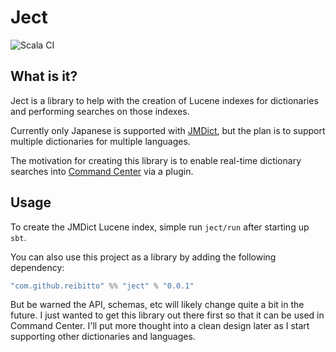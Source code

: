 # Ject

![Scala CI](https://github.com/reibitto/ject/workflows/Scala%20CI/badge.svg)

## What is it?

Ject is a library to help with the creation of Lucene indexes for dictionaries and performing searches on those indexes.

Currently only Japanese is supported with [JMDict](http://www.edrdg.org/jmdict/edict_doc.html), but the plan is to support multiple dictionaries for multiple languages.

The motivation for creating this library is to enable real-time dictionary searches into [Command Center](https://github.com/reibitto/command-center) via a plugin.

## Usage

To create the JMDict Lucene index, simple run `ject/run` after starting up `sbt`.

You can also use this project as a library by adding the following dependency:

```scala
"com.github.reibitto" %% "ject" % "0.0.1"
```

But be warned the API, schemas, etc will likely change quite a bit in the future. I just wanted to get this library
out there first so that it can be used in Command Center. I'll put more thought into a clean design later as I start
supporting other dictionaries and languages.
